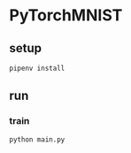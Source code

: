 PyTorchMNIST
=========================

setup
-------------------------

```bash
pipenv install 
```

run
-------------------------

### train
```bash
python main.py
```

